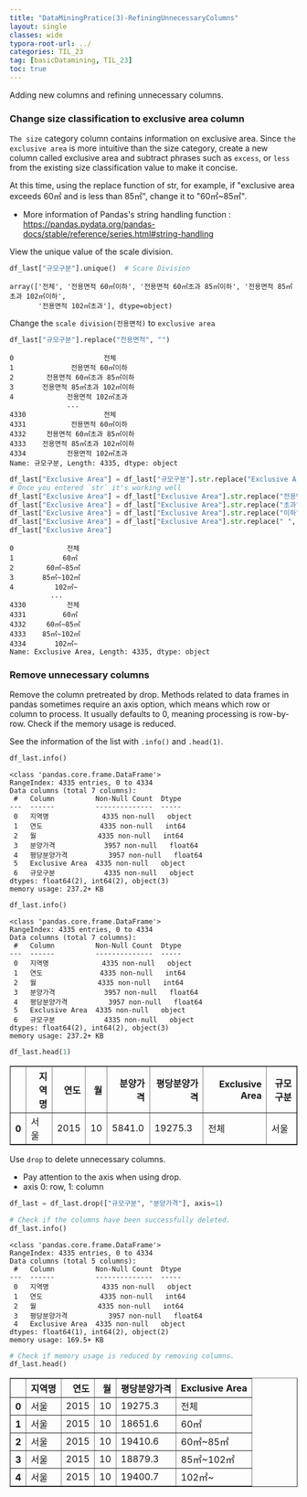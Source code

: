 ```yaml
---
title: "DataMiningPratice(3)-RefiningUnnecessaryColumns"
layout: single
classes: wide
typora-root-url: ../
categories: TIL_23
tag: [basicDatamining, TIL_23]
toc: true
---
```


Adding new columns and refining unnecessary columns.



### Change size classification to exclusive area column

`The size` category column contains information on exclusive area. Since `the exclusive area` is more intuitive than the size category, create a new column called exclusive area and subtract phrases such as `excess`, or `less` from the existing size classification value to make it concise.

At this time, using the replace function of str, for example, if "exclusive area exceeds 60㎡ and is less than 85㎡", change it to "60㎡~85㎡".

* More information of Pandas's string handling function :  https://pandas.pydata.org/pandas-docs/stable/reference/series.html#string-handling

View the unique value of the scale division.


```python
df_last["규모구분"].unique()  # Scare Division
```




    array(['전체', '전용면적 60㎡이하', '전용면적 60㎡초과 85㎡이하', '전용면적 85㎡초과 102㎡이하',
           '전용면적 102㎡초과'], dtype=object)



Change the `scale division(전용면적)` to `exclusive area`


```python
df_last["규모구분"].replace("전용면적", "")
```




    0                      전체
    1              전용면적 60㎡이하
    2        전용면적 60㎡초과 85㎡이하
    3       전용면적 85㎡초과 102㎡이하
    4             전용면적 102㎡초과
                  ...        
    4330                   전체
    4331           전용면적 60㎡이하
    4332     전용면적 60㎡초과 85㎡이하
    4333    전용면적 85㎡초과 102㎡이하
    4334          전용면적 102㎡초과
    Name: 규모구분, Length: 4335, dtype: object




```python
df_last["Exclusive Area"] = df_last["규모구분"].str.replace("Exclusive Area", "")  
# Once you entered `str` it's working well
df_last["Exclusive Area"] = df_last["Exclusive Area"].str.replace("전용면적", "")
df_last["Exclusive Area"] = df_last["Exclusive Area"].str.replace("초과", "~")
df_last["Exclusive Area"] = df_last["Exclusive Area"].str.replace("이하", "")
df_last["Exclusive Area"] = df_last["Exclusive Area"].str.replace(" ", "").str.strip()
df_last["Exclusive Area"]
```




    0             전체
    1            60㎡
    2        60㎡~85㎡
    3       85㎡~102㎡
    4          102㎡~
              ...   
    4330          전체
    4331         60㎡
    4332     60㎡~85㎡
    4333    85㎡~102㎡
    4334       102㎡~
    Name: Exclusive Area, Length: 4335, dtype: object



### Remove unnecessary columns

Remove the column pretreated by drop. Methods related to data frames in pandas sometimes require an axis option, which means which row or column to process. It usually defaults to 0, meaning processing is row-by-row. Check if the memory usage is reduced.

See the information of the list with `.info()` and `.head(1)`.


```python
df_last.info()
```

    <class 'pandas.core.frame.DataFrame'>
    RangeIndex: 4335 entries, 0 to 4334
    Data columns (total 7 columns):
     #   Column          Non-Null Count  Dtype  
    ---  ------          --------------  -----  
     0   지역명             4335 non-null   object 
     1   연도              4335 non-null   int64  
     2   월               4335 non-null   int64  
     3   분양가격            3957 non-null   float64
     4   평당분양가격          3957 non-null   float64
     5   Exclusive Area  4335 non-null   object 
     6   규모구분            4335 non-null   object 
    dtypes: float64(2), int64(2), object(3)
    memory usage: 237.2+ KB



```python
df_last.info()
```

    <class 'pandas.core.frame.DataFrame'>
    RangeIndex: 4335 entries, 0 to 4334
    Data columns (total 7 columns):
     #   Column          Non-Null Count  Dtype  
    ---  ------          --------------  -----  
     0   지역명             4335 non-null   object 
     1   연도              4335 non-null   int64  
     2   월               4335 non-null   int64  
     3   분양가격            3957 non-null   float64
     4   평당분양가격          3957 non-null   float64
     5   Exclusive Area  4335 non-null   object 
     6   규모구분            4335 non-null   object 
    dtypes: float64(2), int64(2), object(3)
    memory usage: 237.2+ KB



```python
df_last.head(1)
```




<div>
<style scoped>
    .dataframe tbody tr th:only-of-type {
        vertical-align: middle;
    }


    .dataframe tbody tr th {
        vertical-align: top;
    }
    
    .dataframe thead th {
        text-align: right;
    }

</style>

<table border="1" class="dataframe">
  <thead>
    <tr style="text-align: right;">
      <th></th>
      <th>지역명</th>
      <th>연도</th>
      <th>월</th>
      <th>분양가격</th>
      <th>평당분양가격</th>
      <th>Exclusive Area</th>
      <th>규모구분</th>
    </tr>
  </thead>
  <tbody>
    <tr>
      <th>0</th>
      <td>서울</td>
      <td>2015</td>
      <td>10</td>
      <td>5841.0</td>
      <td>19275.3</td>
      <td>전체</td>
      <td>서울</td>
    </tr>
  </tbody>
</table>

</div>



Use `drop` to delete unnecessary columns.

* Pay attention to the axis when using drop.
* axis 0: row, 1: column


```python
df_last = df_last.drop(["규모구분", "분양가격"], axis=1)
```


```python
# Check if the columns have been successfully deleted.
df_last.info()
```

    <class 'pandas.core.frame.DataFrame'>
    RangeIndex: 4335 entries, 0 to 4334
    Data columns (total 5 columns):
     #   Column          Non-Null Count  Dtype  
    ---  ------          --------------  -----  
     0   지역명             4335 non-null   object 
     1   연도              4335 non-null   int64  
     2   월               4335 non-null   int64  
     3   평당분양가격          3957 non-null   float64
     4   Exclusive Area  4335 non-null   object 
    dtypes: float64(1), int64(2), object(2)
    memory usage: 169.5+ KB



```python
# Check if memory usage is reduced by removing columns.
df_last.head()
```




<div>
<style scoped>
    .dataframe tbody tr th:only-of-type {
        vertical-align: middle;
    }


    .dataframe tbody tr th {
        vertical-align: top;
    }
    
    .dataframe thead th {
        text-align: right;
    }

</style>

<table border="1" class="dataframe">
  <thead>
    <tr style="text-align: right;">
      <th></th>
      <th>지역명</th>
      <th>연도</th>
      <th>월</th>
      <th>평당분양가격</th>
      <th>Exclusive Area</th>
    </tr>
  </thead>
  <tbody>
    <tr>
      <th>0</th>
      <td>서울</td>
      <td>2015</td>
      <td>10</td>
      <td>19275.3</td>
      <td>전체</td>
    </tr>
    <tr>
      <th>1</th>
      <td>서울</td>
      <td>2015</td>
      <td>10</td>
      <td>18651.6</td>
      <td>60㎡</td>
    </tr>
    <tr>
      <th>2</th>
      <td>서울</td>
      <td>2015</td>
      <td>10</td>
      <td>19410.6</td>
      <td>60㎡~85㎡</td>
    </tr>
    <tr>
      <th>3</th>
      <td>서울</td>
      <td>2015</td>
      <td>10</td>
      <td>18879.3</td>
      <td>85㎡~102㎡</td>
    </tr>
    <tr>
      <th>4</th>
      <td>서울</td>
      <td>2015</td>
      <td>10</td>
      <td>19400.7</td>
      <td>102㎡~</td>
    </tr>
  </tbody>
</table>

</div>

